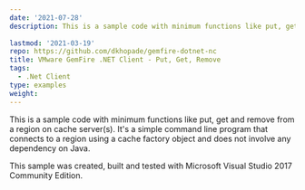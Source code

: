 ```yaml
---
date: '2021-07-28'
description: This is a sample code with minimum functions like put, get and remove from a region on cache server(s). It's a command line simple program that connects to a region using cache factory object and does not involve any dependency on Java.
  
lastmod: '2021-03-19'
repo: https://github.com/dkhopade/gemfire-dotnet-nc
title: VMware GemFire .NET Client - Put, Get, Remove
tags:
  - .Net Client
type: examples
weight: 
---
```


This is a sample code with minimum functions like put, get and remove from a region on cache server(s). It's a simple command line program that connects to a region using a cache factory object and does not involve any dependency on Java.

This sample was created, built and tested with Microsoft Visual Studio 2017 Community Edition.